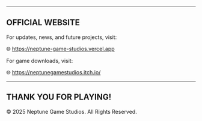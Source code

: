 


-----------------------------------------
OFFICIAL WEBSITE
-----------------------------------------
For updates, news, and future projects, visit:

🌐 https://neptune-game-studios.vercel.app

For game downloads, visit:

🌐 https://neptunegamestudios.itch.io/


-----------------------------------------
THANK YOU FOR PLAYING!
-----------------------------------------
© 2025 Neptune Game Studios. All Rights Reserved.
